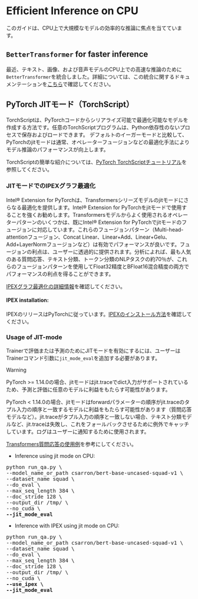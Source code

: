 <!--Copyright 2023 The HuggingFace Team. All rights reserved.

Licensed under the Apache License, Version 2.0 (the "License"); you may not use this file except in compliance with
the License. You may obtain a copy of the License at

http://www.apache.org/licenses/LICENSE-2.0

Unless required by applicable law or agreed to in writing, software distributed under the License is distributed on
an "AS IS" BASIS, WITHOUT WARRANTIES OR CONDITIONS OF ANY KIND, either express or implied. See the License for the

⚠️ Note that this file is in Markdown but contain specific syntax for our doc-builder (similar to MDX) that may not be
rendered properly in your Markdown viewer.

-->


# Efficient Inference on CPU

このガイドは、CPU上で大規模なモデルの効率的な推論に焦点を当てています。

## `BetterTransformer` for faster inference

最近、テキスト、画像、および音声モデルのCPU上での高速な推論のために`BetterTransformer`を統合しました。詳細については、この統合に関するドキュメンテーションを[こちら](https://huggingface.co/docs/optimum/bettertransformer/overview)で確認してください。

## PyTorch JITモード（TorchScript）
TorchScriptは、PyTorchコードからシリアライズ可能で最適化可能なモデルを作成する方法です。任意のTorchScriptプログラムは、Python依存性のないプロセスで保存およびロードできます。
デフォルトのイーガーモードと比較して、PyTorchのjitモードは通常、オペレーターフュージョンなどの最適化手法によりモデル推論のパフォーマンスが向上します。

TorchScriptの簡単な紹介については、[PyTorch TorchScriptチュートリアル](https://pytorch.org/tutorials/beginner/Intro_to_TorchScript_tutorial.html#tracing-modules)を参照してください。

### JITモードでのIPEXグラフ最適化
Intel® Extension for PyTorchは、Transformersシリーズモデルのjitモードにさらなる最適化を提供します。Intel® Extension for PyTorchをjitモードで使用することを強くお勧めします。Transformersモデルからよく使用されるオペレーターパターンのいくつかは、既にIntel® Extension for PyTorchでjitモードのフュージョンに対応しています。これらのフュージョンパターン（Multi-head-attentionフュージョン、Concat Linear、Linear+Add、Linear+Gelu、Add+LayerNormフュージョンなど）は有効でパフォーマンスが良いです。フュージョンの利点は、ユーザーに透過的に提供されます。分析によれば、最も人気のある質問応答、テキスト分類、トークン分類のNLPタスクの約70％が、これらのフュージョンパターンを使用してFloat32精度とBFloat16混合精度の両方でパフォーマンスの利点を得ることができます。

[IPEXグラフ最適化の詳細情報](https://intel.github.io/intel-extension-for-pytorch/cpu/latest/tutorials/features/graph_optimization.html)を確認してください。

#### IPEX installation:

IPEXのリリースはPyTorchに従っています。[IPEXのインストール方法](https://intel.github.io/intel-extension-for-pytorch/)を確認してください。

### Usage of JIT-mode
Trainerで評価または予測のためにJITモードを有効にするには、ユーザーはTrainerコマンド引数に`jit_mode_eval`を追加する必要があります。

> [!WARNING]
> PyTorch >= 1.14.0の場合、jitモードはjit.traceでdict入力がサポートされているため、予測と評価に任意のモデルに利益をもたらす可能性があります。
>
> PyTorch < 1.14.0の場合、jitモードはforwardパラメーターの順序がjit.traceのタプル入力の順序と一致するモデルに利益をもたらす可能性があります（質問応答モデルなど）。jit.traceがタプル入力の順序と一致しない場合、テキスト分類モデルなど、jit.traceは失敗し、これをフォールバックさせるために例外でキャッチしています。ログはユーザーに通知するために使用されます。

[Transformers質問応答の使用例](https://github.com/huggingface/transformers/tree/main/examples/pytorch/question-answering)を参考にしてください。

- Inference using jit mode on CPU:
<pre>python run_qa.py \
--model_name_or_path csarron/bert-base-uncased-squad-v1 \
--dataset_name squad \
--do_eval \
--max_seq_length 384 \
--doc_stride 128 \
--output_dir /tmp/ \
--no_cuda \
<b>--jit_mode_eval </b></pre> 

- Inference with IPEX using jit mode on CPU:
<pre>python run_qa.py \
--model_name_or_path csarron/bert-base-uncased-squad-v1 \
--dataset_name squad \
--do_eval \
--max_seq_length 384 \
--doc_stride 128 \
--output_dir /tmp/ \
--no_cuda \
<b>--use_ipex \</b>
<b>--jit_mode_eval</b></pre> 
